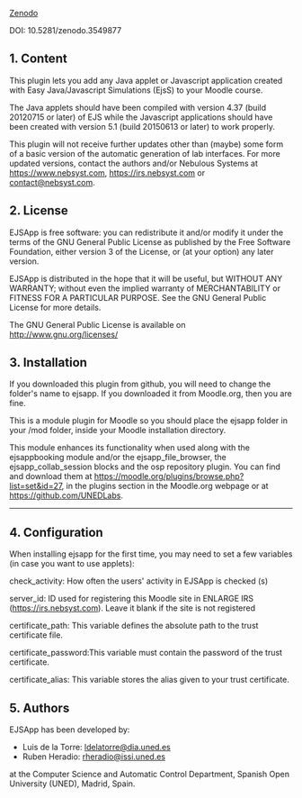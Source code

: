 [Zenodo](https://zenodo.org/badge/latestdoi/18948/UNEDLabs/moodle-mod_ejsapp)

DOI: 10.5281/zenodo.3549877

## 1. Content

This plugin lets you add any Java applet or Javascript application created with Easy Java/Javascript Simulations (EjsS) to your
Moodle course.

The Java applets should have been compiled with version 4.37 (build 20120715 or later) of EJS while the Javascript
applications should have been created with version 5.1 (build 20150613 or later) to work properly.

This plugin will not receive further updates other than (maybe) some form of a basic version of the automatic generation of lab interfaces. For more updated versions, contact the authors and/or Nebulous Systems at https://www.nebsyst.com, https://irs.nebsyst.com or contact@nebsyst.com.

## 2. License

EJSApp is free software: you can redistribute it and/or modify it under the terms of the GNU General Public License as
published by the Free Software Foundation, either version 3 of the License, or (at your option) any later version.

EJSApp is distributed in the hope that it will be useful, but WITHOUT ANY WARRANTY; without even the implied warranty of
MERCHANTABILITY or FITNESS FOR A PARTICULAR PURPOSE.  See the GNU General Public License for more details.

The GNU General Public License is available on <http://www.gnu.org/licenses/>

## 3. Installation

If you downloaded this plugin from github, you will need to change the folder's name to ejsapp. If you downloaded it
from Moodle.org, then you are fine.

This is a module plugin for Moodle so you should place the ejsapp folder in your /mod folder, inside your Moodle
installation directory.

This module enhances its functionality when used along with the ejsappbooking module and/or the ejsapp_file_browser,
the ejsapp_collab_session blocks and the osp repository plugin. You can find and download them at
https://moodle.org/plugins/browse.php?list=set&id=27, in the plugins section in the Moodle.org webpage or at
https://github.com/UNEDLabs.
                                                                                                                                
------------------------------------------------------------------------------------------------

## 4. Configuration

When installing ejsapp for the first time, you may need to set a few variables (in case you want to use applets):

   check_activity: How often the users' activity in EJSApp is checked (s)
   
   server_id: ID used for registering this Moodle site in ENLARGE IRS (https://irs.nebsyst.com). Leave it blank if the site is not registered

   certificate_path:	This variable defines the absolute path to the trust certificate file.

   certificate_password:This variable must contain the password of the trust certificate.

   certificate_alias: 	This variable stores the alias given to your trust certificate.

## 5. Authors

EJSApp has been developed by:
 - Luis de la Torre: ldelatorre@dia.uned.es
 - Ruben Heradio: rheradio@issi.uned.es

  at the Computer Science and Automatic Control Department, Spanish Open University (UNED), Madrid, Spain.
